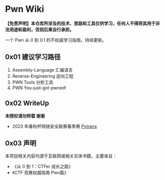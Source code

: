 # Pwn Wiki

**【免责声明】本仓库所涉及的技术、思路和工具仅供学习，任何人不得将其用于非法用途和盈利，否则后果自行承担。**

一个 Pwn 从 0 到 0.1 的不权威学习指南。持续更新。

## 0x01 建议学习路径

1. Assembly-Language  汇编语言
2. Reverse-Engineering  逆向工程
3. PWN Tools 分析工具
4. PWN  You-just-got-pwned!

## 0x02 WriteUp

**未授权请勿转载 谢谢**

- 2023 年春秋杯网络安全联赛春季赛 [Pytrans](https://github.com/Threekiii/Pwn-Wiki/blob/master/writeup/202305_Pytrans/202305_Pytrans.md) 

## 0x03 声明

本项目相关内容均源于互联网或相关实体书籍，主要来自：

- 《从 0 到 1：CTFer 成长之路》
- 《CTF 竞赛权威指南 Pwn篇》
